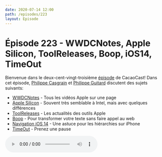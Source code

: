 ```yaml
---
date: 2020-07-14 12:00
path: /episodes/223
layout: Episode
---
```

# Épisode 223 - WWDCNotes, Apple Silicon, ToolReleases, Boop, iOS14, TimeOut
<p>Bienvenue dans le deux-cent-vingt-troisi&egrave;me&nbsp;<a href="https://archive.org/download/cacaocast/cacaocast_223.mp3" title="CacaoCast Episode 223">épisode</a> de CacaoCast! Dans cet épisode, <a href="http://www.twitter.com/philippec" title="Philippe Casgrain sur Twitter">Philippe Casgrain</a> et <a href="http://www.twitter.com/cacaocast" title="Philippe Guitard sur Twitter">Philippe Guitard</a> discutent des sujets suivants:</p>
<ul>
<li><a href="https://www.wwdcnotes.com" title="WWDCNotes">WWDCNotes</a> - Tous les vidéos Apple sur une page</li>
<li><a href="https://twitter.com/mistydemeo/status/1280287216829231104" title="Apple Silicon">Apple Silicon</a> - Souvent très semblable à Intel, mais avec quelques différences</li>
<li><a href="https://github.com/DeveloperMaris/ToolReleases" title="ToolReleases">ToolReleases</a> - Les actualités des outils Apple</li>
<li><a href="https://boop.okat.best" title="Boop">Boop</a> - Pour transformer votre texte sans faire appel au web</li>
<li><a href="https://twitter.com/JPEGuin/status/1275405193186881536" title="Navigation iOS 14">Navigation iOS 14</a> - Une astuce pour les hiérarchies sur iPhone</li>
<li><a href="https://dejal.com/timeout/" title="TimeOut">TimeOut</a> - Prenez une pause</li>
</ul>
<p><audio controls><source src="https://archive.org/download/cacaocast/cacaocast_223.mp3" type="audio/mpeg"><source src="https://archive.org/download/cacaocast/cacaocast_223.mp3" type="audio/mp4">Votre navigateur ne supporte pas l'élément audio / Your browser does not support the audio element.</audio></p>
